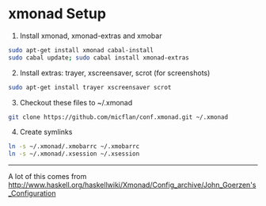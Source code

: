 # xmonad Setup

1. Install xmonad, xmonad-extras and xmobar
```bash
sudo apt-get install xmonad cabal-install
sudo cabal update; sudo cabal install xmonad-extras
```

2. Install extras: trayer, xscreensaver, scrot (for screenshots)
```bash
sudo apt-get install trayer xscreensaver scrot
```

3. Checkout these files to ~/.xmonad
```bash
git clone https://github.com/micflan/conf.xmonad.git ~/.xmonad
```

4. Create symlinks
```bash
ln -s ~/.xmonad/.xmobarrc ~/.xmobarrc
ln -s ~/.xmonad/.xsession ~/.xsession
```

---

A lot of this comes from http://www.haskell.org/haskellwiki/Xmonad/Config_archive/John_Goerzen's_Configuration
